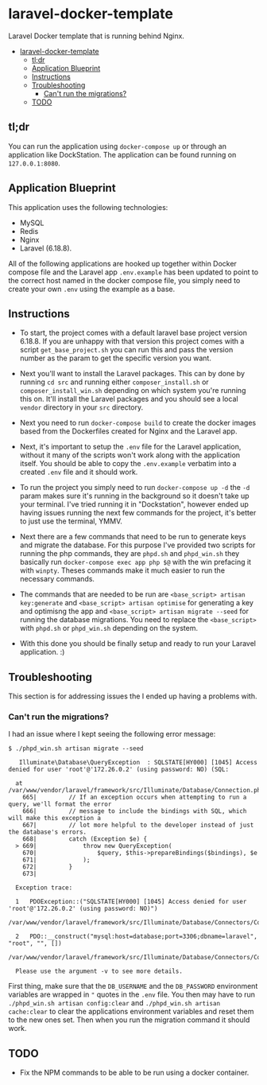 # laravel-docker-template

Laravel Docker template that is running behind Nginx.

- [laravel-docker-template](#laravel-docker-template)
	- [tl;dr](#tldr)
	- [Application Blueprint](#application-blueprint)
	- [Instructions](#instructions)
	- [Troubleshooting](#troubleshooting)
		- [Can't run the migrations?](#cant-run-the-migrations)
	- [TODO](#todo)

## tl;dr

You can run the application using `docker-compose up` or through an application like DockStation. The application can be found running on `127.0.0.1:8080`.

## Application Blueprint

This application uses the following technologies:

- MySQL
- Redis
- Nginx
- Laravel (6.18.8).

All of the following applications are hooked up together within Docker compose file and the Laravel app `.env.example` has been updated to point to the correct host named in the docker compose file, you simply need to create your own `.env` using the example as a base.

## Instructions

- To start, the project comes with a default laravel base project version 6.18.8. If you are unhappy with that version this project comes with a script `get_base_project.sh` you can run this and pass the version number as the param to get the specific version you want.

- Next you'll want to install the Laravel packages. This can by done by running `cd src` and running either `composer_install.sh` or `composer_install_win.sh` depending on which system you're running this on. It'll install the Laravel packages and you should see a local `vendor` directory in your `src` directory.

- Next you need to run `docker-compose build` to create the docker images based from the Dockerfiles created for Nginx and the Laravel app.

- Next, it's important to setup the `.env` file for the Laravel application, without it many of the scripts won't work along with the application itself. You should be able to copy the `.env.example` verbatim into a created `.env` file and it should work.

- To run the project you simply need to run `docker-compose up -d` the `-d` param makes sure it's running in the background so it doesn't take up your terminal. I've tried running it in "Dockstation", however ended up having issues running the next few commands for the project, it's better to just use the terminal, YMMV.

- Next there are a few commands that need to be run to generate keys and migrate the database. For this purpose I've provided two scripts for running the php commands, they are `phpd.sh` and `phpd_win.sh` they basically run `docker-compose exec app php $@` with the win prefacing it with `winpty`. Theses commands make it much easier to run the necessary commands.

- The commands that are needed to be run are `<base_script> artisan key:generate` and `<base_script> artisan optimise` for generating a key and optimisng the app and `<base_script> artisan migrate --seed` for running the database migrations. You need to replace the `<base_script>` with `phpd.sh` or `phpd_win.sh` depending on the system.

- With this done you should be finally setup and ready to run your Laravel application. :)

## Troubleshooting

This section is for addressing issues the I ended up having a problems with.

### Can't run the migrations?

I had an issue where I kept seeing the following error message:

```
$ ./phpd_win.sh artisan migrate --seed

   Illuminate\Database\QueryException  : SQLSTATE[HY000] [1045] Access denied for user 'root'@'172.26.0.2' (using password: NO) (SQL:

  at /var/www/vendor/laravel/framework/src/Illuminate/Database/Connection.php:669
    665|         // If an exception occurs when attempting to run a query, we'll format the error
    666|         // message to include the bindings with SQL, which will make this exception a
    667|         // lot more helpful to the developer instead of just the database's errors.
    668|         catch (Exception $e) {
  > 669|             throw new QueryException(
    670|                 $query, $this->prepareBindings($bindings), $e
    671|             );
    672|         }
    673|

  Exception trace:

  1   PDOException::("SQLSTATE[HY000] [1045] Access denied for user 'root'@'172.26.0.2' (using password: NO)")
      /var/www/vendor/laravel/framework/src/Illuminate/Database/Connectors/Connector.php:70

  2   PDO::__construct("mysql:host=database;port=3306;dbname=laravel", "root", "", [])
      /var/www/vendor/laravel/framework/src/Illuminate/Database/Connectors/Connector.php:70

  Please use the argument -v to see more details.
```

First thing, make sure that the `DB_USERNAME` and the `DB_PASSWORD` environment variables are wrapped in `"` quotes in the `.env` file. You then may have to run `./phpd_win.sh artisan config:clear` and `./phpd_win.sh artisan cache:clear` to clear the applications environment variables and reset them to the new ones set. Then when you run the migration command it should work.

## TODO

- Fix the NPM commands to be able to be run using a docker container.
